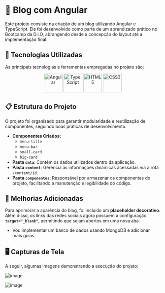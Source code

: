# 📝 Blog com Angular
Este projeto consiste na criação de um blog utilizando Angular e TypeScript. Ele foi desenvolvido como parte de um aprendizado prático no Bootcamp da D.I.O, abrangendo desde a concepção do layout até a implementação final.

## 🚀 Tecnologias Utilizadas
As principais tecnologias e ferramentas empregadas no projeto são:

<p align="center">
  <img src="https://cdn.jsdelivr.net/gh/devicons/devicon/icons/angular/angular-original.svg" alt="Angular" width="60"/>  
  <img src="https://cdn.jsdelivr.net/gh/devicons/devicon/icons/typescript/typescript-original.svg" alt="TypeScript" width="60"/>  
  <img src="https://cdn.jsdelivr.net/gh/devicons/devicon/icons/html5/html5-original.svg" alt="HTML5" width="60"/>  
  <img src="https://cdn.jsdelivr.net/gh/devicons/devicon/icons/css3/css3-original.svg" alt="CSS3" width="60"/>  
</p>

## 📋 Estrutura do Projeto
O projeto foi organizado para garantir modularidade e reutilização de componentes, seguindo boas práticas de desenvolvimento:

- **Componentes Criados:**
  - `menu-title`
  - `menu-bar`
  - `small-card`
  - `big-card`
- **Pasta `data`**: Contém os dados utilizados dentro da aplicação.
- **Pasta `content`**: Gerencia as informações dinâmicas acessadas via a rota `/content/id`.
- **Pasta `componentes`**: Responsável por armazenar os componentes do projeto, facilitando a manutenção e legibilidade do código.

## 🎯 Melhorias Adicionadas
Para aprimorar a aparência do blog, foi incluído um **placeholder decorativo**. Além disso, os links das redes sociais agora possuem a configuração **`target="_blank"`**, permitindo que sejam abertos em uma nova aba.
- Vou implementar um banco de dados usando MongoDB e adicionar mais guias

## 🖥️ Capturas de Tela
A seguir, algumas imagens demonstrando a execução do projeto:

![image](https://github.com/user-attachments/assets/7339f9e3-c7bd-4926-88c4-eab2a76310f2)

![image](https://github.com/user-attachments/assets/01c996d8-639c-4c16-9934-59afc3ccd34e)








